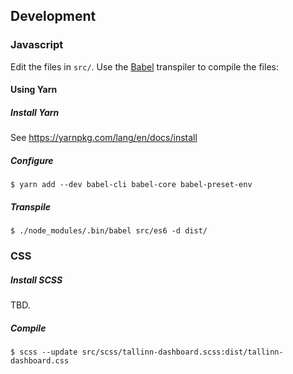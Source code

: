 ## Development

### Javascript

Edit the files in `src/`. Use the [Babel](https://babeljs.io/) transpiler to
compile the files:

#### Using Yarn

##### Install Yarn

See https://yarnpkg.com/lang/en/docs/install

##### Configure

```
$ yarn add --dev babel-cli babel-core babel-preset-env
```

##### Transpile

```
$ ./node_modules/.bin/babel src/es6 -d dist/
```

### CSS

##### Install SCSS

TBD.

##### Compile

```
$ scss --update src/scss/tallinn-dashboard.scss:dist/tallinn-dashboard.css
```
